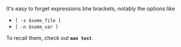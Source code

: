 It's easy to forget expressions btw brackets, notably the options like
- `[ -z $some_file ]`
- `[ -n $some_var ]`

To recall them, check out **`man test`**.

